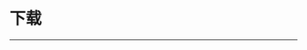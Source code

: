 
  # 下载
  ---

  <Common-LinkList :linkList='{"name":"下载","item":[{"link":"http://ifkdy.com/","icon":"/logo.png","text":"疯狂影视搜索"},{"link":"http://www.btbuluo.com/","icon":"/logo.png","text":"BT部落天堂"},{"link":"https://mikanani.me/","icon":"https://mikanani.me/favicon.ico","text":"蜜柑计划"},{"link":"https://www.cilixiong.com/","icon":"https://www.cilixiong.com/favicon.ico","text":"磁力熊"},{"link":"http://www.yinfans.me/","icon":"http://www.yinfans.me/favicon.ico","text":"音范丝"},{"link":"http://www.dytt.com/","icon":"/logo.png","text":"电影淘淘"},{"link":"https://bde4.com/","icon":"/logo.png","text":"哔嘀影视"},{"link":"http://www.youzhidy.com/","icon":"http://www.youzhidy.com/favicon.ico","text":"优质电影网"},{"link":"https://www.icezmz.com/","icon":"/logo.png","text":"冰冰字幕组"},{"link":"http://pianyuan.la/","icon":"http://pianyuan.la/favicon.ico","text":"片源网"},{"link":"https://www.dygod.net/","icon":"/logo.png","text":"电影天堂"},{"link":"https://www.xl720.com/","icon":"https://www.xl720.com/favicon.ico","text":"迅雷电影天堂"},{"link":"https://www.uump4.net/","icon":"https://www.uump4.net/favicon.ico","text":"悠悠MP4"},{"link":"http://www.hhyyk.com/","icon":"http://www.hhyyk.com/favicon.ico","text":"后花园影库"},{"link":"https://www.bttwo.com/","icon":"/logo.png","text":"两个BT"},{"link":"https://www.gaoqing888.com/","icon":"https://www.gaoqing888.com/favicon.ico","text":"gaoqing888"},{"link":"https://www.bd-film.cc/movies/index.htm","icon":"https://www.bd-film.cc/favicon.ico","text":"BD影视"},{"link":"https://www.66e.cc/","icon":"https://www.66e.cc/favicon.ico","text":"66影视"},{"link":"https://tzfile.com/","icon":"/logo.png","text":"团长资源"},{"link":"http://www.yinghub.com/","icon":"http://www.yinghub.com/favicon.ico","text":"影海"},{"link":"https://moviejie.net/","icon":"https://moviejie.net/favicon.ico","text":"电影街"},{"link":"https://katcr.co/category/movies/page/","icon":"/logo.png","text":"Kickass"},{"link":"http://rarbgmirror.org/torrents.php?category=movies","icon":"/logo.png","text":"RarbgMirror"},{"link":"https://magnetw.app/","icon":"https://magnetw.app/favicon.ico","text":"magnetW"},{"link":"","icon":"/logo.png","text":"赞助会员可浏览"}]}'/>
  